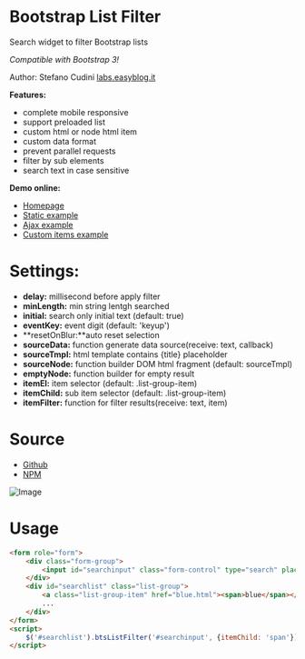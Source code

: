 Bootstrap List Filter
============

Search widget to filter Bootstrap lists

*Compatible with Bootstrap 3!*

Author: Stefano Cudini [labs.easyblog.it](http://labs.easyblog.it/)

**Features:**
* complete mobile responsive
* support preloaded list
* custom html or node html item
* custom data format
* prevent parallel requests
* filter by sub elements
* search text in case sensitive

**Demo online:**
* [Homepage](http://labs.easyblog.it/bootstrap-list-filter/)
* [Static example](http://labs.easyblog.it/bootstrap-list-filter/examples/static.html)
* [Ajax example](http://labs.easyblog.it/bootstrap-list-filter/examples/dynamic-list-search.html)
* [Custom items example](http://labs.easyblog.it/bootstrap-list-filter/examples/custom-list-item.html)

# Settings:
* **delay:**      millisecond before apply filter
* **minLength:**  min string lentgh searched
* **initial:**    search only initial text (default: true)
* **eventKey:**   event digit (default: 'keyup')
* **resetOnBlur:**auto reset selection
* **sourceData:** function generate data source(receive: text, callback)
* **sourceTmpl:** html template contains {title} placeholder
* **sourceNode:** function builder DOM html fragment (default: sourceTmpl)
* **emptyNode:**  function builder for empty result
* **itemEl:**     item selector (default: .list-group-item)
* **itemChild:**  sub item selector (default: .list-group-item)
* **itemFilter:** function for filter results(receive: text, item)

# Source
* [Github](https://github.com/stefanocudini/bootstrap-list-filter)
* [NPM](https://npmjs.org/package/bootstrap-list-filter)  

![Image](https://raw.githubusercontent.com/stefanocudini/bootstrap-list-filter/master/images/bootstrap-list-filter.png)

# Usage
```html
<form role="form">
	<div class="form-group">
		<input id="searchinput" class="form-control" type="search" placeholder="Search..." />
	</div>
	<div id="searchlist" class="list-group">
		<a class="list-group-item" href="blue.html"><span>blue</span></a>
		...
	</div>
</form>
<script>
	$('#searchlist').btsListFilter('#searchinput', {itemChild: 'span'});
</script>
```
